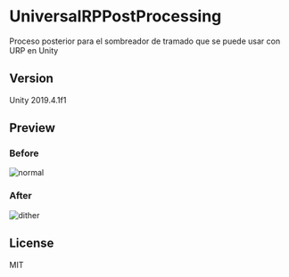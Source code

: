 ﻿# UniversalRPPostProcessing
Proceso posterior para el sombreador de tramado que se puede usar con URP en Unity

## Version
Unity 2019.4.1f1

## Preview
### Before
![normal](https://raw.github.com/wiki/LightGive/URP_PostProcess_Dither/images/Normal.gif)
### After
![dither](https://raw.github.com/wiki/LightGive/URP_PostProcess_Dither/images/Dither.gif)

## License
MIT
